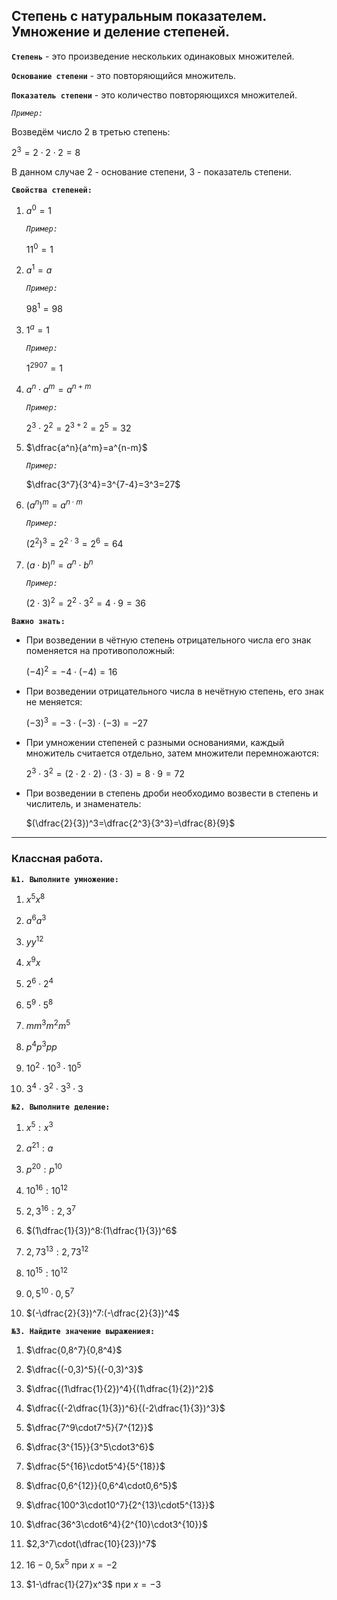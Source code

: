 ## Степень с натуральным показателем. Умножение и деление степеней.

**`Степень`** - это произведение нескольких одинаковых множителей.

**`Основание степени`** - это повторяющийся множитель.

**`Показатель степени`** - это количество повторяющихся множителей.

*`Пример:`*

Возведём число $2$ в третью степень:

$2^3=2\cdot2\cdot2=8$

В данном случае $2$ - основание степени, $3$ - показатель степени.

**`Свойства степеней:`**

1) $a^0=1$
   
   *`Пример:`*
   
   $11^0=1$

1) $a^1=a$
   
   *`Пример:`*
   
   $98^1=98$

1) $1^a=1$
   
   *`Пример:`*
   
   $1^{2907}=1$

1) $a^n\cdot a^m=a^{n+m}$
   
   *`Пример:`*
   
   $2^3\cdot2^2=2^{3+2}=2^5=32$

1) $\dfrac{a^n}{a^m}=a^{n-m}$
   
   *`Пример:`*
   
   $\dfrac{3^7}{3^4}=3^{7-4}=3^3=27$

1) $(a^n)^m=a^{n\cdot m}$
   
   *`Пример:`*
   
   $(2^2)^3=2^{2\cdot3}=2^6=64$

1) $(a\cdot b)^n=a^n\cdot b^n$
   
   *`Пример:`*
   
   $(2\cdot3)^2=2^2\cdot3^2=4\cdot9=36$

**`Важно знать:`**

- При возведении в чётную степень отрицательного числа его знак поменяется на противоположный:
  
  $(-4)^2=-4\cdot(-4)=16$

- При возведении отрицательного числа в нечётную степень, его знак не меняется:
  
  $(-3)^3=-3\cdot(-3)\cdot(-3)=-27$

- При умножении степеней с разными основаниями, каждый множитель считается отдельно, затем множители перемножаются:

  $2^3\cdot3^2=(2\cdot2\cdot2)\cdot(3\cdot3)=8\cdot9=72$

- При возведении в степень дроби необходимо возвести в степень и числитель, и знаменатель:
  
  $(\dfrac{2}{3})^3=\dfrac{2^3}{3^3}=\dfrac{8}{9}$

***
### Классная работа.

**`№1. Выполните умножение:`**

1) $x^5x^8$

2) $a^6a^3$

3) $yy^{12}$

4) $x^9x$

5) $2^6\cdot2^4$

6) $5^9\cdot5^8$

7) $mm^3m^2m^5$

8) $p^4p^3pp$

9) $10^2\cdot10^3\cdot10^5$

10) $3^4\cdot3^2\cdot3^3\cdot3$

**`№2. Выполните деление:`**

1) $x^5:x^3$

2) $a^{21}:a$

3) $p^{20}:p^{10}$

4) $10^{16}:10^{12}$

5) $2,3^{16}:2,3^7$

6) $(1\dfrac{1}{3})^8:(1\dfrac{1}{3})^6$

7) $2,73^{13}:2,73^{12}$

8) $10^{15}:10^{12}$

9) $0,5^{10}\cdot0,5^7$

10) $(-\dfrac{2}{3})^7:(-\dfrac{2}{3})^4$

**`№3. Найдите значение выражениея:`**

1) $\dfrac{0,8^7}{0,8^4}$

2) $\dfrac{(-0,3)^5}{(-0,3)^3}$

2) $\dfrac{(1\dfrac{1}{2})^4}{(1\dfrac{1}{2})^2}$

3) $\dfrac{(-2\dfrac{1}{3})^6}{(-2\dfrac{1}{3})^3}$

4) $\dfrac{7^9\cdot7^5}{7^{12}}$

5) $\dfrac{3^{15}}{3^5\cdot3^6}$

6) $\dfrac{5^{16}\cdot5^4}{5^{18}}$

7) $\dfrac{0,6^{12}}{0,6^4\cdot0,6^5}$

8) $\dfrac{100^3\cdot10^7}{2^{13}\cdot5^{13}}$

9) $\dfrac{36^3\cdot6^4}{2^{10}\cdot3^{10}}$

10) $2,3^7\cdot(\dfrac{10}{23})^7$

11) $16-0,5x^5$ при $x=-2$

12) $1-\dfrac{1}{27}x^3$ при $x=-3$